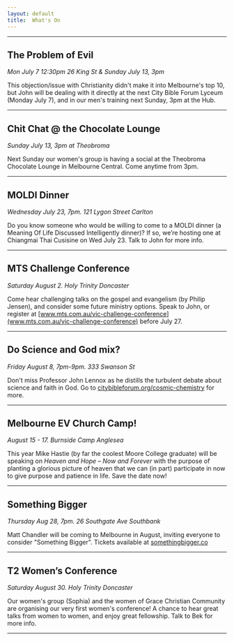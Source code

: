 ```yaml
---
layout: default
title:  What's On
---
```



---

## The Problem of Evil
_Mon July 7 12:30pm 26 King St & Sunday July 13, 3pm_

This objection/issue with Christianity didn't make it into Melbourne's top 10, but John will be dealing with it directly at the next City Bible Forum Lyceum (Monday July 7), and in our men's training next Sunday, 3pm at the Hub.

--- 


## Chit Chat @ the Chocolate Lounge
_Sunday July 13, 3pm at Theobroma_

Next Sunday our women's group is having a social at the Theobroma Chocolate Lounge in Melbourne Central. Come anytime from 3pm.

--- 


## MOLDI Dinner
_Wednesday July 23, 7pm. 121 Lygon Street Carlton_

Do you know someone who would be willing to come to a MOLDI dinner (a Meaning Of Life Discussed Intelligently dinner)? If so, we’re hosting one at Chiangmai Thai Cusisine on Wed July 23. Talk to John for more info.

--- 


## MTS Challenge Conference
_Saturday August 2. Holy Trinity Doncaster_

Come hear challenging talks on the gospel and evangelism (by Philip Jensen), and consider some future ministry options. Speak to John, or register at [www.mts.com.au/vic-challenge-conference](www.mts.com.au/vic-challenge-conference) before July 27.

--- 


## Do Science and God mix?
_Friday August 8, 7pm-9pm. 333 Swanson St_

Don't miss Professor John Lennox as he distills the turbulent debate about science and faith in God. Go to [citybibleforum.org/cosmic-chemistry](citybibleforum.org/cosmic-chemistry) for more.

--- 


## Melbourne EV Church Camp!
_August 15 - 17. Burnside Camp Anglesea_

This year Mike Hastie (by far the coolest Moore College graduate) will be speaking on _Heaven and Hope – Now and Forever_ with the purpose of planting a glorious picture of heaven that we can (in part) participate in now to 
give purpose and patience in life. Save the date now!

--- 


## Something Bigger
_Thursday Aug 28, 7pm. 26 Southgate Ave Southbank_

Matt Chandler will be coming to Melbourne in August, inviting everyone to consider "Something Bigger". Tickets available at [somethingbigger.co](somethingbigger.co)

--- 

## T2 Women’s Conference
_Saturday August 30. Holy Trinity Doncaster_

Our women's group (Sophia) and the women of Grace Christian Community are organising our very first women's conference! A chance to hear great talks from women to women, and enjoy great fellowship. Talk to Bek for more info.

--- 




[email]: mailto:john.david.hudson@gmail.com